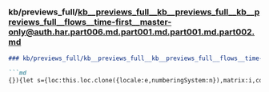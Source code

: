 ### kb/previews_full/kb__previews_full__kb__previews_full__kb__previews_full__flows__time-first__master-only@auth.har.part006.md.part001.md.part001.md.part002.md

```md
### kb/previews_full/kb__previews_full__kb__previews_full__flows__time-first__master-only@auth.har.part006.md.part001.md.part001.md (part 002)

```md
{}){let s={loc:this.loc.clone({locale:e,numberingSystem:n}),matrix:i,conversionAccuracy:r};return Cs(this,s)}as(e){retur
```

```

```
